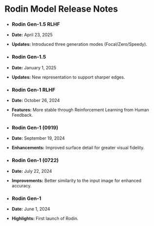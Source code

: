 # Rodin Model Release Notes

- ### Rodin Gen-1.5 RLHF
- **Date:** April 23, 2025
- **Updates:** Introduced three generation modes (Focal/Zero/Speedy).

- ### Rodin Gen-1.5
- **Date:** January 1, 2025
- **Updates:** New representation to support sharper edges.

- ### Rodin Gen-1 RLHF
- **Date:** October 26, 2024
- **Features:** More stable through Reinforcement Learning from Human Feedback.

- ### Rodin Gen-1 (0919)
- **Date:** September 19, 2024
- **Enhancements:** Improved surface detail for greater visual fidelity.

- ### Rodin Gen-1 (0722)
- **Date:** July 22, 2024
- **Improvements:** Better similarity to the input image for enhanced accuracy.

- ### Rodin Gen-1
- **Date:** June 1, 2024
- **Highlights:** First launch of Rodin.
